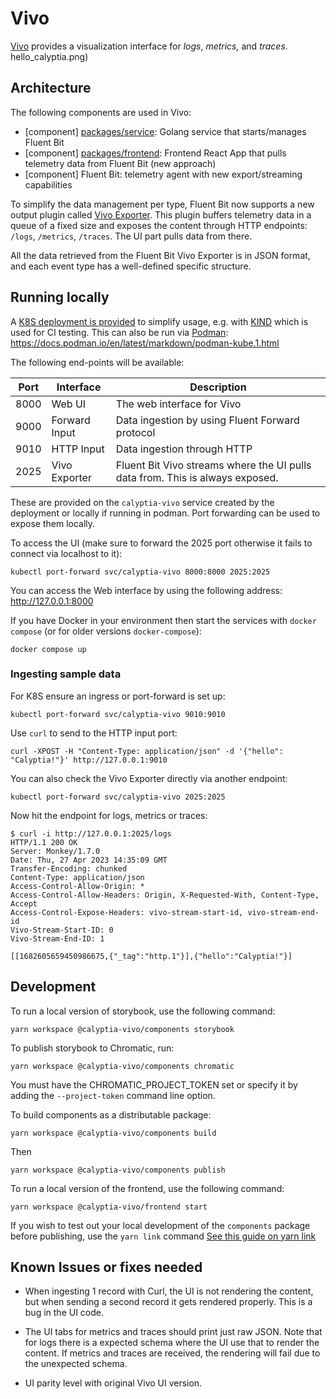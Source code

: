 # Vivo

[Vivo](https://github.com/calyptia/vivo) provides a visualization interface for _logs_, _metrics,_ and _traces_.
hello_calyptia.png)

## Architecture

The following components are used in Vivo:

- [component] [packages/service](./packages/service): Golang service that starts/manages Fluent Bit
- [component] [packages/frontend](./packages/frontend): Frontend React App that pulls telemetry data from Fluent Bit (new approach)
- [component] Fluent Bit: telemetry agent with new export/streaming capabilities

To simplify the data management per type, Fluent Bit now supports a new output plugin called [Vivo Exporter](https://docs.fluentbit.io/manual/v/dev-2.1/pipeline/outputs/vivo-exporter).
This plugin buffers telemetry data in a queue of a fixed size and exposes the content through HTTP endpoints: `/logs`, `/metrics`, `/traces`.
The UI part pulls data from there.

All the data retrieved from the Fluent Bit Vivo Exporter is in JSON format, and each event type has a well-defined specific structure.

## Running locally

A [K8S deployment is provided](./vivo-deployment.yaml) to simplify usage, e.g. with [KIND](https://kind.sigs.k8s.io/) which is used for CI testing.
This can also be run via [Podman](https://podman.io/): <https://docs.podman.io/en/latest/markdown/podman-kube.1.html>

The following end-points will be available:

| Port | Interface | Description |
| --- | --- | --- |
| 8000 | Web UI | The web interface for Vivo |
| 9000 | Forward Input | Data ingestion by using Fluent Forward protocol |
| 9010 | HTTP Input | Data ingestion through HTTP |
| 2025 | Vivo Exporter | Fluent Bit Vivo streams where the UI pulls data from. This is always exposed. |

These are provided on the `calyptia-vivo` service created by the deployment or locally if running in podman.
Port forwarding can be used to expose them locally.

To access the UI (make sure to forward the 2025 port otherwise it fails to connect via localhost to it):

```shell
kubectl port-forward svc/calyptia-vivo 8000:8000 2025:2025
```

You can access the Web interface by using the following address: <http://127.0.0.1:8000>

If you have Docker in your environment then start the services with `docker compose` (or for older versions `docker-compose`):

```shell
docker compose up
```

### Ingesting sample data

For K8S ensure an ingress or port-forward is set up:

```shell
kubectl port-forward svc/calyptia-vivo 9010:9010
```

Use `curl` to send to the HTTP input port:

```shell
curl -XPOST -H "Content-Type: application/json" -d '{"hello": "Calyptia!"}' http://127.0.0.1:9010
```

You can also check the Vivo Exporter directly via another endpoint:

```shell
kubectl port-forward svc/calyptia-vivo 2025:2025
```

Now hit the endpoint for logs, metrics or traces:

```shell
$ curl -i http://127.0.0.1:2025/logs
HTTP/1.1 200 OK
Server: Monkey/1.7.0
Date: Thu, 27 Apr 2023 14:35:09 GMT
Transfer-Encoding: chunked
Content-Type: application/json
Access-Control-Allow-Origin: *
Access-Control-Allow-Headers: Origin, X-Requested-With, Content-Type, Accept
Access-Control-Expose-Headers: vivo-stream-start-id, vivo-stream-end-id
Vivo-Stream-Start-ID: 0
Vivo-Stream-End-ID: 1

[[1682605659450986675,{"_tag":"http.1"}],{"hello":"Calyptia!"}]
```

## Development

To run a local version of storybook, use the following command:

`yarn workspace @calyptia-vivo/components storybook`

To publish storybook to Chromatic, run:

`yarn workspace @calyptia-vivo/components chromatic`

You must have the CHROMATIC_PROJECT_TOKEN set or specify it by adding the `--project-token` command line option.

To build components as a distributable package:

`yarn workspace @calyptia-vivo/components build`

Then

`yarn workspace @calyptia-vivo/components publish`

To run a local version of the frontend, use the following command:

`yarn workspace @calyptia-vivo/frontend start`

If you wish to test out your local development of the `components` package before publishing, use the `yarn link` command [See this guide on yarn link](https://classic.yarnpkg.com/lang/en/docs/cli/link/)

## Known Issues or fixes needed

- When ingesting 1 record with Curl, the UI is not rendering the content, but when sending a second record it gets rendered properly. This is a bug in the UI code.

- The UI tabs for metrics and traces should print just raw JSON. Note that for logs there is a expected schema where the UI use that to render the content. If metrics and traces are received, the rendering will fail due to the unexpected schema.

- UI parity level with original Vivo UI version.
